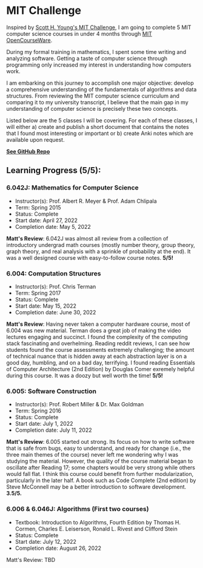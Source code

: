 # MIT Challenge

Inspired by [Scott H. Young's MIT Challenge](https://www.scotthyoung.com/blog/myprojects/mit-challenge-2/), I am going to complete 5 MIT computer science courses in under 4 months through [MIT OpenCourseWare](https://ocw.mit.edu/).

During my formal training in mathematics, I spent some time writing and analyzing software. Getting a taste of computer science through programming only increased my interest in understanding how computers work.

I am embarking on this journey to accomplish one major objective: develop a comprehensive understanding of the fundamentals of algorithms and data structures. From reviewing the MIT computer science curriculum and comparing it to my university transcript, I believe that the main gap in my understanding of computer science is precisely these two concepts. 

Listed below are the 5 classes I will be covering. For each of these classes, I will either a) create and publish a short document that contains the notes that I found most interesting or important or b) create Anki notes which are available upon request. 

[**See GitHub Repo**](https://github.com/mattfaltyn/MIT-Challenge)

## Learning Progress (5/5):

### 6.042J: Mathematics for Computer Science
- Instructor(s): Prof. Albert R. Meyer & Prof. Adam Chlipala
- Term: Spring 2015
- Status: Complete
- Start date: April 27, 2022
- Completion date: May 5, 2022

**Matt's Review**: 6.042J was almost all review from a collection of introductory undergrad math courses (mostly number theory, group theory, graph theory, and real analysis with a sprinkle of probability at the end). It was a well designed course with easy-to-follow course notes. **5/5!**


### 6.004: Computation Structures
- Instructor(s): Prof. Chris Terman
- Term: Spring 2017
- Status: Complete
- Start date: May 15, 2022
- Completion date: June 30, 2022

**Matt's Review**: Having never taken a computer hardware course, most of 6.004 was new material. Terman does a great job of making the video lectures engaging and succinct. I found the complexity of the computing stack fascinating and overhelming. Reading reddit reviews, I can see how students found the course assessments extremely challenging; the amount of technical nuance that is hidden away at each abstraction layer is on a good day, humbling, and on a bad day, terrifying. I found reading Essentials of Computer Architecture (2nd Edition) by Douglas Comer exremely helpful during this course. It was a doozy but well worth the time! **5/5!** 


### 6.005: Software Construction
- Instructor(s): Prof. Robert Miller & Dr. Max Goldman
- Term: Spring 2016
- Status: Complete
- Start date: July 1, 2022
- Completion date: July 11, 2022

**Matt's Review**: 6.005 started out strong. Its focus on how to write software that is safe from bugs, easy to understand, and ready for change (i.e., the three main themes of the course) never left me wondering why I was studying the material. However, the quality of the course material began to oscillate after Reading 17; some chapters would be very strong while others would fall flat. I think this course could benefit from further modularization, particularly in the later half. A book such as Code Complete (2nd edition) by Steve McConnell may be a better introduction to software development. **3.5/5.**


### 6.006 & 6.046J: Algorithms (First two courses)
- Textbook: Introduction to Algorithms, Fourth Edition by Thomas H. Cormen, Charles E. Leiserson, Ronald L. Rivest and Clifford Stein
- Status: Complete
- Start date: July 12, 2022
- Completion date: August 26, 2022

Matt's Review: TBD

